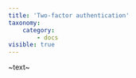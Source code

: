 ```yaml
---
title: 'Two-factor authentication'
taxonomy:
    category:
        - docs
visible: true
---
```


~text~